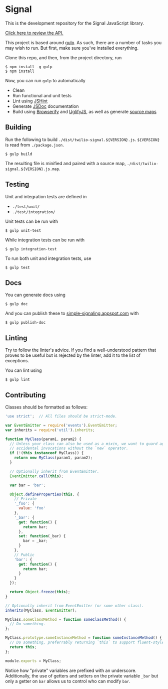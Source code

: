 Signal
======

This is the development repository for the Signal JavaScript library.

[Click here to review the API.](//simple-signaling.appspot.com/)

This project is based around [gulp](//gulpjs.com/). As such, there are a number
of tasks you may wish to run. But first, make sure you've installed everything.

Clone this repo, and then, from the project directory, run

```
$ npm install -g gulp
$ npm install
```

Now, you can run `gulp` to automatically

- Clean
- Run functional and unit tests
- Lint using [JSHint](//github.com/jshint/jshint/)
- Generate [JSDoc](//usejsdoc.org/) documentation
- Build using [Browserify](http://browserify.org/) and [UglifyJS](https://github.com/mishoo/UglifyJS2), as well as generate [source maps](//docs.google.com/a/twilio.com/document/d/1U1RGAehQwRypUTovF1KRlpiOFze0b-_2gc6fAH0KY0k)

Building
--------

Run the following to build `./dist/twilio-signal.${VERSION}.js`.
`${VERSION}` is read from `./package.json`.

```
$ gulp build
```

The resulting file is minified and paired with a source map,
`./dist/twilio-signal.${VERSION}.js.map`.

Testing
-------

Unit and integration tests are defined in

- `./test/unit/`
- `./test/integration/`

Unit tests can be run with

```
$ gulp unit-test
```

While integration tests can be run with

```
$ gulp integration-test
```

To run both unit and integration tests, use

```
$ gulp test
```

Docs
----

You can generate docs using

```
$ gulp doc
```

And you can publish these to [simple-signaling.appspot.com](//simple-signaling.appspot.com)
with

```
$ gulp publish-doc
```

Linting
-------

Try to follow the linter's advice. If you find a well-understood pattern that
proves to be useful but is rejected by the linter, add it to the list of
exceptions.

You can lint using

```
$ gulp lint
```

Contributing
------------

Classes should be formatted as follows:

```javascript
'use strict';  // All files should be strict-mode.

var EventEmitter = require('events').EventEmitter;
var inherits = require('util').inherits;

function MyClass(param1, param2) {
  // Unless your class can also be used as a mixin, we want to guard against
  // accidental invocations without the `new` operator.
  if (!(this instanceof MyClass)) {
    return new MyClass(param1, param2);
  }

  // Optionally inherit from EventEmitter.
  EventEmitter.call(this);

  var bar = 'bar';

  Object.defineProperties(this, {
    // Private
    '_foo': {
      value: 'foo'
    },
    '_bar': {
      get: function() {
        return bar;
      },
      set: function(_bar) {
        bar = _bar;
      }
    },
    // Public
    'bar': {
      get: function() {
        return bar;
      }
    }
  });

  return Object.freeze(this);
}

// Optionally inherit from EventEmitter (or some other class).
inherits(MyClass, EventEmitter);

MyClass.someClassMethod = function someClassMethod() {
  // Do something.
};

MyClass.prototype.someInstanceMethod = function someInstanceMethod() {
  // Do something, preferrably returning `this` to support fluent-style.
  return this;
};

module.exports = MyClass;
```

Notice how "private" variables are prefixed with an underscore. Additionally,
the use of getters and setters on the private variable `_bar` but only a getter
on `bar` allows us to control who can modify `bar`.
